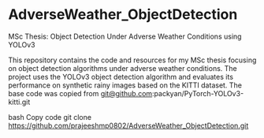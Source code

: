 # AdverseWeather_ObjectDetection
MSc Thesis: Object Detection Under Adverse Weather Conditions using YOLOv3

This repository contains the code and resources for my MSc thesis focusing on object detection algorithms under adverse weather conditions. The project uses the YOLOv3 object detection algorithm and evaluates its performance on synthetic rainy images based on the KITTI dataset. The base code was copied from git@github.com:packyan/PyTorch-YOLOv3-kitti.git


bash
Copy code
git clone https://github.com/prajeeshmp0802/AdverseWeather_ObjectDetection.git








